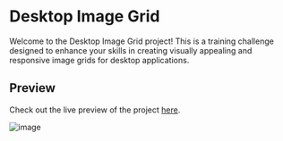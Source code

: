 # Desktop Image Grid

Welcome to the Desktop Image Grid project! This is a training challenge designed to enhance your skills in creating visually appealing and responsive image grids for desktop applications.

## Preview
Check out the live preview of the project [here](https://damirdine.github.io/grid-image/).

![image](assets/media/design/design.png)
